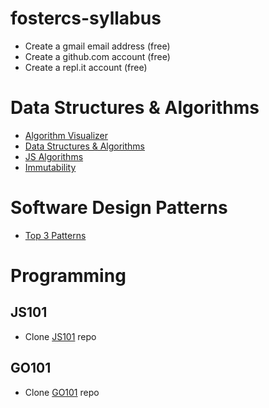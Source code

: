 # fostercs-syllabus

- Create a gmail email address (free)
- Create a github.com account (free)
- Create a repl.it account (free)

# Data Structures & Algorithms
- [Algorithm Visualizer](https://algorithm-visualizer.org/)
- [Data Structures & Algorithms](https://github.com/fostercs/dsa-cs-js)
- [JS Algorithms](https://github.com/fostercs/JS101/tree/main/algorithms)
- [Immutability](https://github.com/fostercs/JS101/tree/main/data)

# Software Design Patterns
- [Top 3 Patterns](https://github.com/fostercs/JS101/tree/main/design-patterns)

# Programming

## JS101
- Clone [JS101](https://github.com/fostercs/JS101) repo

## GO101
- Clone [GO101](https://github.com/fostercs/GO101) repo
